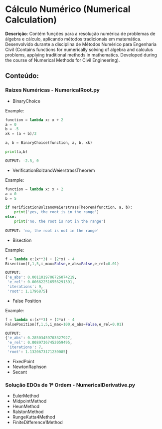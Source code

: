 # Cálculo Numérico (Numerical Calculation)

**Descrição**: Contém funções para a resolução numérica de problemas de álgebra e cálculo, aplicando métodos tradicionais em matemática. Desenvolvido durante a disciplina de  Métodos Numérico para Engenharia Civil (Contains functions for numerically solving of algebra and calculus problems, applying traditional methods in mathematics. Developed during the course of Numerical Methods for Civil Engineering).

## Conteúdo:

### Raízes Numéricas - NumericalRoot.py

* BinaryChoice

Example:
```python
function = lambda x: x + 2
a = 0
b = -5
xk = (a + b)/2

a, b = BinaryChoice(function, a, b, xk)

print(a,b)

OUTPUT: -2.5, 0
```

* VerificationBolzanoWeierstrassTheorem

Example:
```python
function = lambda x: x + 2
a = 0
b = 5

if VerificationBolzanoWeierstrassTheorem(function, a, b):
    print('yes, the root is in the range')
else:
    print('no, the root is not in the range')
    
OUTPUT: 'no, the root is not in the range'
```

* Bisection

Example:
```python
f = lambda x:(x**3) + (2*x) - 4
Bisection(f,1,5,i_max=False,e_abs=False,e_rel=0.01)

OUTPUT: 
{'e_abs': 0.0011019706726074219,
 'e_rel': 0.006622516556291391,
 'iterations': 9,
 'root': 1.1796875}
```

* False Position

Example:
```python
f = lambda x:(x**3) + (2*x) - 4
FalsePosition(f,1,5,i_max=100,e_abs=False,e_rel=0.01)

OUTPUT:
{'e_abs': 0.28503459703327927,
 'e_rel': 0.00897367452059495,
 'iterations': 7,
 'root': 1.1320673171230085}
```

* FixedPoint
* NewtonRaphson
* Secant

### Solução EDOs de 1ª Ordem - NumericalDerivative.py

* EulerMethod
* MidpointMethod
* HeunMethod
* RalstonMethod
* RungeKutta4Method
* FiniteDifference1Method
